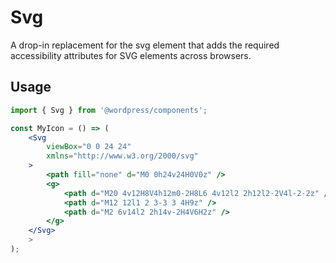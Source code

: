 # Svg

A drop-in replacement for the svg element that adds the required accessibility attributes for SVG elements across browsers.

## Usage

```jsx
import { Svg } from '@wordpress/components';

const MyIcon = () => (
	<Svg
		viewBox="0 0 24 24"
		xmlns="http://www.w3.org/2000/svg"
	>
		<path fill="none" d="M0 0h24v24H0V0z" />
		<g>
			<path d="M20 4v12H8V4h12m0-2H8L6 4v12l2 2h12l2-2V4l-2-2z" />
			<path d="M12 12l1 2 3-3 3 4H9z" />
			<path d="M2 6v14l2 2h14v-2H4V6H2z" />
		</g>
	</Svg>
	>
);
```
